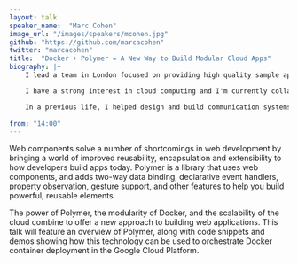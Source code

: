 ```yaml
---
layout: talk
speaker_name:  "Marc Cohen"
image_url: "/images/speakers/mcohen.jpg"
github: "https://github.com/marcacohen"
twitter: "marcacohen"
title:  "Docker + Polymer = A New Way to Build Modular Cloud Apps"
biography: |+
    I lead a team in London focused on providing high quality sample apps, libraries, tools, and educational resources to help developers get the most out of Google's developer products. My team's current areas of concentration are Android libraries, Web components, and Web Developer tools.

    I have a strong interest in cloud computing and I'm currently collaborating with Kathryn Hurley and Paul Newson on an O'Reilly book about Google Compute Engine (http://bit.ly/gce-book).

    In a previous life, I helped design and build communication systems at Bell Labs and Lucent Technologies. When I'm not working, I enjoy indie music and films, writing, teaching, and chess.
  
from: "14:00"
---
```


Web components solve a number of shortcomings in web development by bringing a world of improved reusability, encapsulation and extensibility to how developers build apps today. Polymer is a library that uses web components, and adds two-way data binding, declarative event handlers, property observation, gesture support, and other features to help you build powerful, reusable elements. 

The power of Polymer, the modularity of Docker, and the scalability of the cloud combine to offer a new approach to building web applications. This talk will feature an overview of Polymer, along with code snippets and demos showing how this technology can be used to orchestrate Docker container deployment in the Google Cloud Platform.
